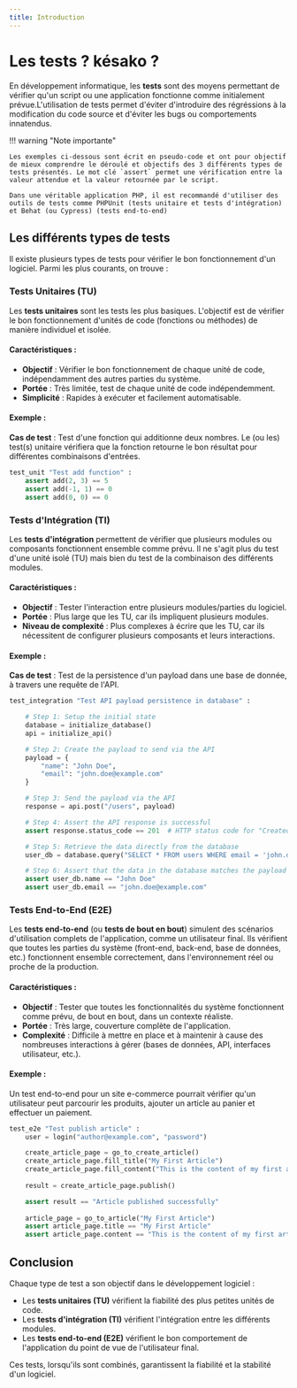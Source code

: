 ```yaml
---
title: Introduction
---
```


# Les tests ? késako ? 

En développement informatique, les **tests** sont des moyens permettant de vérifier qu'un script ou une application fonctionne comme initialement prévue.L'utilisation de tests permet d'éviter d'introduire des régréssions à la modification du code source et d'éviter les bugs ou comportements innatendus. 

!!! warning "Note importante"

    Les exemples ci-dessous sont écrit en pseudo-code et ont pour objectif de mieux comprendre le déroulé et objectifs des 3 différents types de tests présentés. Le mot clé `assert` permet une vérification entre la valeur attendue et la valeur retournée par le script. 
    
    Dans une véritable application PHP, il est recommandé d'utiliser des outils de tests comme PHPUnit (tests unitaire et tests d'intégration) et Behat (ou Cypress) (tests end-to-end)

## Les différents types de tests

Il existe plusieurs types de tests pour vérifier le bon fonctionnement d'un logiciel. Parmi les plus courants, on trouve :

### Tests Unitaires (TU)

Les **tests unitaires** sont les tests les plus basiques. L'objectif est de vérifier le bon fonctionnement d'unités de code (fonctions ou méthodes) de manière individuel et isolée.

#### Caractéristiques :

- **Objectif** : Vérifier le bon fonctionnement de chaque unité de code, indépendamment des autres parties du système.
- **Portée** : Très limitée, test de chaque unité de code indépendemment.
- **Simplicité** : Rapides à exécuter et facilement automatisable.


#### Exemple :

**Cas de test** : Test d'une fonction qui additionne deux nombres. Le (ou les) test(s) unitaire vérifiera que la fonction retourne le bon résultat pour différentes combinaisons d'entrées.

```python
test_unit "Test add function" :
    assert add(2, 3) == 5
    assert add(-1, 1) == 0
    assert add(0, 0) == 0
```

### Tests d'Intégration (TI)

Les **tests d'intégration** permettent de vérifier que plusieurs modules ou composants fonctionnent ensemble comme prévu. Il ne s'agit plus du test d'une unité isolé (TU) mais bien du test de la combinaison des différents modules.

#### Caractéristiques :

- **Objectif** : Tester l'interaction entre plusieurs modules/parties du logiciel.
- **Portée** : Plus large que les TU, car ils impliquent plusieurs modules.
- **Niveau de complexité** : Plus complexes à écrire que les TU, car ils nécessitent de configurer plusieurs composants et leurs interactions.

#### Exemple :

**Cas de test** : Test de la persistence d'un payload dans une base de donnée, à travers une requête de l'API.

```python
test_integration "Test API payload persistence in database" :

    # Step 1: Setup the initial state
    database = initialize_database()
    api = initialize_api()

    # Step 2: Create the payload to send via the API
    payload = {
        "name": "John Doe",
        "email": "john.doe@example.com"
    }

    # Step 3: Send the payload via the API
    response = api.post("/users", payload)

    # Step 4: Assert the API response is successful
    assert response.status_code == 201  # HTTP status code for "Created"

    # Step 5: Retrieve the data directly from the database
    user_db = database.query("SELECT * FROM users WHERE email = 'john.doe@example.com'")

    # Step 6: Assert that the data in the database matches the payload
    assert user_db.name == "John Doe"
    assert user_db.email == "john.doe@example.com"
```

### Tests End-to-End (E2E)

Les **tests end-to-end** (ou **tests de bout en bout**) simulent des scénarios d'utilisation complets de l'application, comme un utilisateur final. Ils vérifient que toutes les parties du système (front-end, back-end, base de données, etc.) fonctionnent ensemble correctement, dans l'environnement réel ou proche de la production.

#### Caractéristiques :

- **Objectif** : Tester que toutes les fonctionnalités du système fonctionnent comme prévu, de bout en bout, dans un contexte réaliste.
- **Portée** : Très large, couverture complète de l'application.
- **Complexité** : Difficile à mettre en place et à maintenir à cause des nombreuses interactions à gérer (bases de données, API, interfaces utilisateur, etc.).

#### Exemple :

Un test end-to-end pour un site e-commerce pourrait vérifier qu'un utilisateur peut parcourir les produits, ajouter un article au panier et effectuer un paiement.

```python
test_e2e "Test publish article" :
    user = login("author@example.com", "password")

    create_article_page = go_to_create_article()
    create_article_page.fill_title("My First Article")
    create_article_page.fill_content("This is the content of my first article.")
    
    result = create_article_page.publish()

    assert result == "Article published successfully"
    
    article_page = go_to_article("My First Article")
    assert article_page.title == "My First Article"
    assert article_page.content == "This is the content of my first article."
```

## Conclusion

Chaque type de test a son objectif dans le développement logiciel :

- Les **tests unitaires (TU)** vérifient la fiabilité des plus petites unités de code.
- Les **tests d'intégration (TI)** vérifient l'intégration entre les différents modules.
- Les **tests end-to-end (E2E)** vérifient le bon comportement de l'application du point de vue de l'utilisateur final.

Ces tests, lorsqu'ils sont combinés, garantissent la fiabilité et la stabilité d'un logiciel.